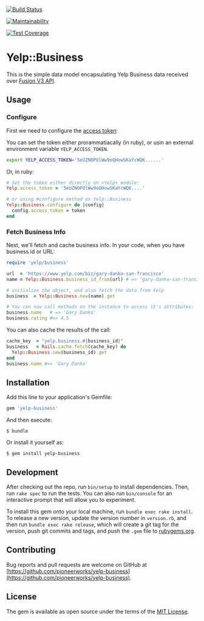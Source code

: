 [![Build Status](https://travis-ci.org/pioneerworks/yelp-business.svg?branch=master)](https://travis-ci.org/pioneerworks/yelp-business)

[![Maintainability](https://api.codeclimate.com/v1/badges/0ddd76e19c265107cd3e/maintainability)](https://codeclimate.com/github/pioneerworks/yelp-business/maintainability)

[![Test Coverage](https://api.codeclimate.com/v1/badges/0ddd76e19c265107cd3e/test_coverage)](https://codeclimate.com/github/pioneerworks/yelp-business/test_coverage)

# Yelp::Business

This is the simple data model encapsulating Yelp Business data received over [Fusion V3 API](https://www.yelp.com/developers/documentation/v3/business).

## Usage

### Configure

First we need to configure the [access token](https://www.yelp.com/developers/documentation/v3/authentication):

You can set the token either prorammatiacally (in ruby), or usin an external environment variable `YELP_ACCESS_TOKEN`.

```bash
export YELP_ACCESS_TOKEN='5eUZNOPOlWw9oQHowSKaYcWQK......'
```

Or, in ruby:

```ruby
# Set the token either directly on +Yelp+ module:
Yelp.access_token = '5eUZNOPOlWw9oQHowSKaYcWQK....'

# or using #configure method on Yelp::Business
Yelp::Business.configure do |config|
  config.access_token = token
end
```

### Fetch Business Info

Next, we'll fetch and cache business info. In your code, when you have business id or URL:

```ruby
require 'yelp/business'

url  = 'https://www.yelp.com/biz/gary-danko-san-francisco'
name = Yelp::Business.business_id_from(url) # => 'gary-danko-san-francisco'

# initialize the object, and also fetch the data from Yelp
business  = Yelp::Business.new(name).get

# You can now call methods on the instance to access it's attributes:
business.name   # => 'Gary Danko'
business.rating #=> 4.5
```

You can also cache the results of the call:

```ruby
cache_key  = "yelp.business.#{business_id}"
business   = Rails.cache.fetch(cache_key) do 
  Yelp::Business.new(business_id).get
end
business.name #=> 'Gary Danko'
```

## Installation

Add this line to your application's Gemfile:

```ruby
gem 'yelp-business'
```

And then execute:

    $ bundle

Or install it yourself as:

    $ gem install yelp-business


## Development

After checking out the repo, run `bin/setup` to install dependencies. Then, run `rake spec` to run the tests. You can also run `bin/console` for an interactive prompt that will allow you to experiment.

To install this gem onto your local machine, run `bundle exec rake install`. To release a new version, update the version number in `version.rb`, and then run `bundle exec rake release`, which will create a git tag for the version, push git commits and tags, and push the `.gem` file to [rubygems.org](https://rubygems.org).

## Contributing

Bug reports and pull requests are welcome on GitHub at [https://github.com/pioneerworks/yelp-business](https://github.com/pioneerworks/yelp-business).

## License

The gem is available as open source under the terms of the [MIT License](http://opensource.org/licenses/MIT).
